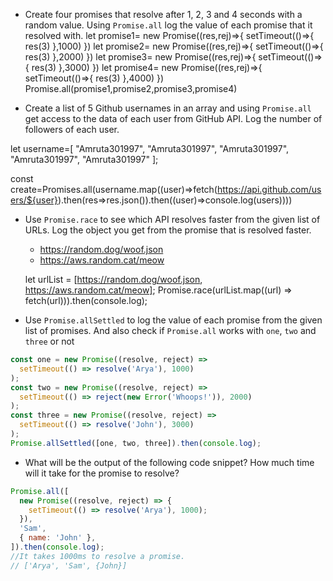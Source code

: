 - Create four promises that resolve after 1, 2, 3 and 4 seconds with a random value. Using `Promise.all` log the value of each promise that it resolved with.
  let promise1= new Promise((res,rej)=>{ setTimeout(()=>{ res(3) },1000) }) let promise2= new Promise((res,rej)=>{ setTimeout(()=>{ res(3) },2000) }) let promise3= new Promise((res,rej)=>{ setTimeout(()=>{ res(3) },3000) }) let promise4= new Promise((res,rej)=>{ setTimeout(()=>{ res(3) },4000) })
  Promise.all(promise1,promise2,promise3,promise4)

- Create a list of 5 Github usernames in an array and using `Promise.all` get access to the data of each user from GitHub API. Log the number of followers of each user.

let username=[ "Amruta301997", "Amruta301997", "Amruta301997", "Amruta301997", "Amruta301997" ];

const create=Promises.all(username.map((user)=>fetch(https://api.github.com/users/${user}).then(res=>res.json()).then((user)=>console.log(users))))

- Use `Promise.race` to see which API resolves faster from the given list of URLs. Log the object you get from the promise that is resolved faster.

  - https://random.dog/woof.json
  - https://aws.random.cat/meow

  let urlList = [https://random.dog/woof.json, https://aws.random.cat/meow];
  Promise.race(urlList.map((url) => fetch(url))).then(console.log);

- Use `Promise.allSettled` to log the value of each promise from the given list of promises. And also check if `Promise.all` works with `one`, `two` and `three` or not

```js
const one = new Promise((resolve, reject) =>
  setTimeout(() => resolve('Arya'), 1000)
);
const two = new Promise((resolve, reject) =>
  setTimeout(() => reject(new Error('Whoops!')), 2000)
);
const three = new Promise((resolve, reject) =>
  setTimeout(() => resolve('John'), 3000)
);
Promise.allSettled([one, two, three]).then(console.log);
```

- What will be the output of the following code snippet? How much time will it take for the promise to resolve?

```js
Promise.all([
  new Promise((resolve, reject) => {
    setTimeout(() => resolve('Arya'), 1000);
  }),
  'Sam',
  { name: 'John' },
]).then(console.log);
//It takes 1000ms to resolve a promise.
// ['Arya', 'Sam', {John}]
```

